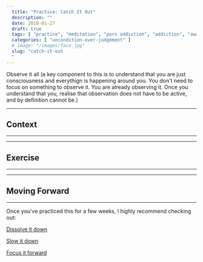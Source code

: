 ```yaml
---
  title: "Practice: Catch It Out"
  description: ""
  date: 2018-01-27
  draft: true
  tags: [ "practice", "meditation", "porn addiction", "addiction", "awareness", "awareness exercises", "perspective", "nofap", "neverfap", "neverfap deluxe" ]
  categories: [ "uncondition-over-judgement" ]
  # image: "/images/face.jpg"
  slug: "catch-it-out
  "
---
```


Observe it all (a key component to this is to understand that you are just consciousness and everythign is happening around you. You don't need to focus on something to observe it. You are already observing it. Once you understand that you, realise that observation does not have to be active, and by definition cannot be.)



<hr />

## Context

<hr />


<hr />

## Exercise

<hr />


<hr />

## Moving Forward

<hr />

Once you've practiced this for a few weeks, I highly recommend checking out: 

<a class="link" href="/guide/dissolve-it-down">Dissolve it down</a>

<a class="link" href="/guide/slow-it-down">Slow it down</a>

<a class="link" href="/guide/focus-it-forward">Focus it forward</a>

<!-- 
## Additional Resources  -->

<!-- maybe link to other  -->

